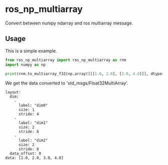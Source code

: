 # ros_np_multiarray

Convert between numpy ndarray and ros multiarray message.

## Usage

This is a simple example.

```py
from ros_np_multiarray import ros_np_multiarray as rnm
import numpy as np

print(rnm.to_multiarray_f32(np.array([[[1.0, 2.0], [3.0, 4.0]]], dtype=np.float32)))
```

We get the data converted to 'std_msgs/Float32MultiArray'.

```
layout: 
  dim: 
    - 
      label: "dim0"
      size: 1
      stride: 4
    - 
      label: "dim1"
      size: 2
      stride: 8
    - 
      label: "dim2"
      size: 2
      stride: 8
  data_offset: 0
data: [1.0, 2.0, 3.0, 4.0]
```